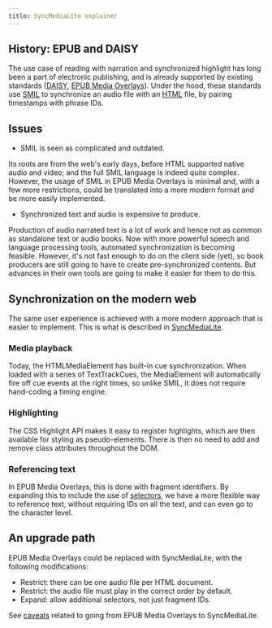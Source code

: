 ```yaml
---
title: SyncMediaLite explainer
---
```

## History: EPUB and DAISY

The use case of reading with narration and synchronized highlight has long been a part of electronic publishing, and is already supported by existing standards ([DAISY](https://daisy.org/activities/standards/daisy/), [EPUB Media Overlays](https://www.w3.org/TR/epub/#sec-media-overlays)). Under the hood, these standards use [SMIL](https://www.w3.org/TR/SMIL3/) to synchronize an audio file with an [HTML](https://html.spec.whatwg.org/multipage/) file, by pairing timestamps with phrase IDs.

## Issues 

* SMIL is seen as complicated and outdated.

Its roots are from the web's early days, before HTML supported native audio and video; and the full SMIL language is indeed quite complex. However, the usage of SMIL in EPUB Media Overlays is minimal and, with a few more restrictions, could be translated into a more modern format and be more easily implemented.

* Synchronized text and audio is expensive to produce.

Production of audio narrated text is a lot of work and hence not as common as standalone text or audio books. Now with more powerful speech and language processing tools, automated synchronization is becoming feasible. However, it's not fast enough to do on the client side (yet), so book producers are still going to have to create pre-synchronized contents. But advances in their own tools are going to make it easier for them to do this.

## Synchronization on the modern web

The same user experience is achieved with a more modern approach that is easier to implement. This is what is described in [SyncMediaLite](sync-media-lite).

### Media playback

Today, the HTMLMediaElement has built-in cue synchronization. When loaded with a series of TextTrackCues, the MediaElement will automatically fire off cue events at the right times, so unlike SMIL, it does not require hand-coding a timing engine.

### Highlighting 

The CSS Highlight API makes it easy to register highlights, which are then available for styling as pseudo-elements. There is then no need to add and remove class attributes throughout the DOM.


### Referencing text

In EPUB Media Overlays, this is done with fragment identifiers. By expanding this to include the use of [selectors](https://www.w3.org/TR/selectors-states/#selectors), we have a more flexible way to reference text, without requiring IDs on all the text, and can even go to the character level. 


## An upgrade path

EPUB Media Overlays could be replaced with SyncMediaLite, with the following modifications:

* Restrict: there can be one audio file per HTML document. 
* Restrict: the audio file must play in the correct order by default. 
* Expand: allow additional selectors, not just fragment IDs.

See [caveats](caveats) related to going from EPUB Media Overlays to SyncMediaLite.
